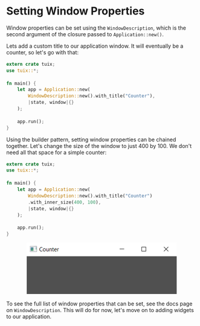 # Setting Window Properties

Window properties can be set using the `WindowDescription`, which is the second argument of the closure passed to `Application::new()`.

Lets add a custom title to our application window. It will eventually be a counter, so let's go with that:

```rust
extern crate tuix;
use tuix::*;

fn main() {
    let app = Application::new(
        WindowDescription::new().with_title("Counter"), 
        |state, window|{}
    );

    app.run();
}
```

Using the builder pattern, setting window properties can be chained together. Let's change the size of the window to just 400 by 100. We don't need all that space for a simple counter:

```rust
extern crate tuix;
use tuix::*;

fn main() {
    let app = Application::new(
        WindowDescription::new().with_title("Counter")
        .with_inner_size(400, 100),
        |state, window|{}
    );

    app.run();
}
```

<p align="center"><img src="../images/quick_guide/window_props.png" alt="tuix app"></p>

To see the full list of window properties that can be set, see the docs page on `WindowDescription`. This will do for now, let's move on to adding widgets to our application.